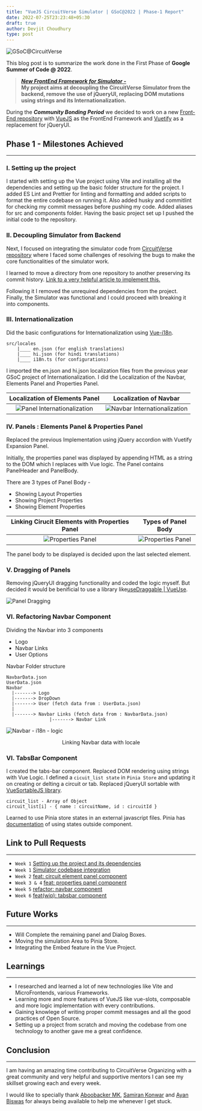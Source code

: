 ```yaml
---
title: "VueJS CircuitVerse Simulator | GSoC@2022 | Phase-1 Report"
date: 2022-07-25T23:23:48+05:30
draft: true
author: Devjit Choudhury
type: post
---
```


![GSoC@CircuitVerse](/images/devjit_choudhury_GSoC'22/coverImage.png)

This blog post is to summarize the work done in the First Phase of **Google Summer of Code @ 2022**.

> **[_New FrontEnd Framework for Simulator -_](https://summerofcode.withgoogle.com/myprojects/details/1IZGKjn2)  
> My project aims at decoupling the CircuitVerse Simulator from the backend, remove the use of jQueryUI, replacing DOM mutations using strings and its Internationalization.**

During the **_Community Bonding Period_** we decided to work on a new [Front-End repository](https://github.com/CircuitVerse/cv-frontend-vue) with [VueJS](https://vuejs.org/) as the FrontEnd Framework and [Vuetify](https://next.vuetifyjs.com/en/) as a replacement for jQueryUI.

## Phase 1 - Milestones Achieved

---

### I. Setting up the project

I started with setting up the Vue project using Vite and installing all the dependencies and setting up the basic folder structure for the project.
I added ES Lint and Prettier for linting and formatting and added scripts to format the entire codebase on running it.
Also added husky and commitlint for checking my commit messages before pushing my code.
Added aliases for src and components folder.
Having the basic project set up I pushed the initial code to the repository.

### II. Decoupling Simulator from Backend

Next, I focused on integrating the simulator code from [CircuitVerse repository](https://github.com/CircuitVerse/CircuitVerse) where I faced some challenges of resolving the bugs to make the core functionalities of the simulator work.

I learned to move a directory from one repository to another preserving its commit history.
[Link to a very helpful article to implement this.](https://medium.com/@ayushya/move-directory-from-one-repository-to-another-preserving-git-history-d210fa049d4b)

Following it I removed the unrequired dependencies from the project.
Finally, the Simulator was functional and I could proceed with breaking it into components.

### III. Internationalization

Did the basic configurations for Internationalization using [Vue-i18n](https://kazupon.github.io/vue-i18n/).

```
src/locales
    |____ en.json (for english translations)
    |____ hi.json (for hindi translations)
    |____ i18n.ts (for configurations)
```

I imported the en.json and hi.json localization files from the previous year GSoC project of Internationalization.
I did the Localization of the Navbar, Elements Panel and Properties Panel.

|                                Localization of Elements Panel                                 |                              Localization of Navbar                              |
| :-------------------------------------------------------------------------------------------: | :------------------------------------------------------------------------------: |
| ![Panel Internationalization](/images/devjit_choudhury_GSoC'22/CircuitElementsPanel-i18n.gif) | ![Navbar Internationalization](/images/devjit_choudhury_GSoC'22/navbar_i18n.gif) |

### IV. Panels : Elements Panel & Properties Panel

Replaced the previous Implementation using jQuery accordion with Vuetify Expansion Panel.

Initially, the properties panel was displayed by appending HTML as a string to the DOM which I replaces with Vue logic. The Panel contains PanelHeader and PanelBody.

There are 3 types of Panel Body -

- Showing Layout Properties
- Showing Project Properties
- Showing Element Properties

|          Linking Cirucit Elements with Properties Panel           |                            Types of Panel Body                            |
| :---------------------------------------------------------------: | :-----------------------------------------------------------------------: |
| ![Properties Panel](/images/devjit_choudhury_GSoC'22/blog-34.gif) | ![Properties Panel](/images/devjit_choudhury_GSoC'22/propertiesPanel.gif) |

The panel body to be displayed is decided upon the last selected element.

### V. Dragging of Panels

Removing jQueryUI dragging functionality and coded the logic myself. But decided it would be benificial to use a library like[useDraggable | VueUse](https://vueuse.org/core/usedraggable/).

![Panel Dragging](/images/devjit_choudhury_GSoC'22/panelDraging.gif)

### VI. Refactoring Navbar Component

Dividing the Navbar into 3 components

- Logo
- Navbar Links
- User Options

Navbar Folder structure

```
NavbarData.json
UserData.json
Navbar
  |-------> Logo
  |-------> DropDown
  |-------> User (fetch data from : UserData.json)
  |
  |-------> Navbar Links (fetch data from : NavbarData.json)
                |-------> Navbar Link
```

![Navbar - i18n - logic](/images/devjit_choudhury_GSoC'22/navbar_i18n_logic.png)

<center>Linking Navbar data with locale</center>

### VI. TabsBar Component

I created the tabs-bar component. Replaced DOM rendering using strings with Vue Logic. I defined a `cicuit_list state` in `Pinia Store` and updating it on creating or delting a circuit or tab.
Replaced jQueryUI sortable with [VueSortableJS library](https://github.com/SortableJS/vue.draggable.next).

```
circuit_list - Array of Object
circuit_list[i] - { name : circuitName, id : circuitId }
```

Learned to use Pinia store states in an external javascript files.
Pinia has [documentation](https://pinia.vuejs.org/core-concepts/outside-component-usage.html) of using states outside component.

## Link to Pull Requests

---

- `Week 1` [Setting up the project and its dependencies](https://github.com/CircuitVerse/cv-frontend-vue/pull/2)
- `Week 1` [Simulator codebase integration](https://github.com/CircuitVerse/cv-frontend-vue/pull/4)
- `Week 2` [feat: circuit element panel component](https://github.com/CircuitVerse/cv-frontend-vue/pull/7)
- `Week 3 & 4` [feat: properties panel component](https://github.com/CircuitVerse/cv-frontend-vue/pull/9)
- `Week 5` [refactor: navbar component](https://github.com/CircuitVerse/cv-frontend-vue/pull/11)
- `Week 6` [feat(wip): tabsbar component](https://github.com/CircuitVerse/cv-frontend-vue/pull/14)

## Future Works

---

- Will Complete the remaining panel and Dialog Boxes.
- Moving the simulation Area to Pinia Store.
- Integrating the Embed feature in the Vue Project.

## Learnings

---

- I researched and learned a lot of new technologies like Vite and MicroFrontends, various Frameworks.
- Learning more and more features of VueJS like vue-slots, composable and more logic implementation with every contributions.
- Gaining knowlege of writing proper commit messages and all the good practices of Open Source.
- Setting up a project from scratch and moving the codebase from one technology to another gave me a great confidence.

## Conclusion

---

I am having an amazing time contributing to CircuitVerse Organizing with a great community and very helpful and supportive mentors I can see my skillset growing each and every week.

I would like to specially thank [Aboobacker MK](https://github.com/tachyons), [Samiran Konwar](https://github.com/abstrekt) and [Ayan Biswas](https://github.com/ayan-biswas0412) for always being available to help me whenever I get stuck.
